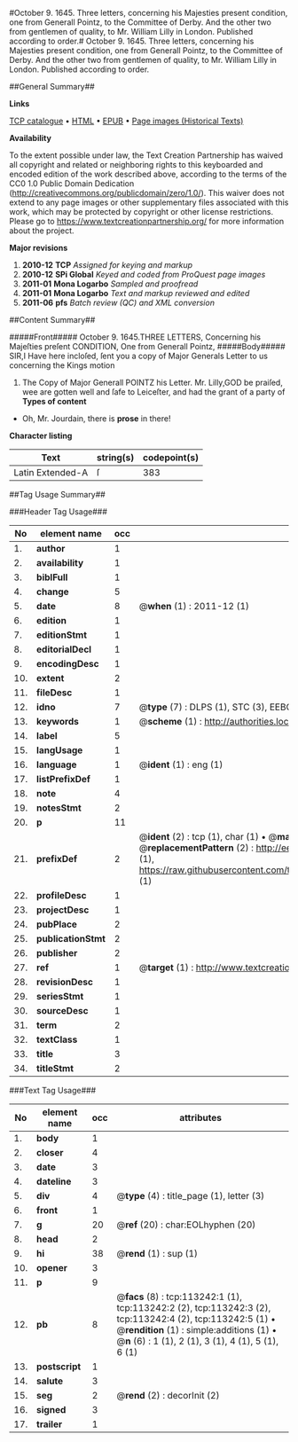 #October 9. 1645. Three letters, concerning his Majesties present condition, one from Generall Pointz, to the Committee of Derby. And the other two from gentlemen of quality, to Mr. William Lilly in London. Published according to order.#
October 9. 1645. Three letters, concerning his Majesties present condition, one from Generall Pointz, to the Committee of Derby. And the other two from gentlemen of quality, to Mr. William Lilly in London. Published according to order.

##General Summary##

**Links**

[TCP catalogue](http://www.ota.ox.ac.uk/tcp/)  • 
[HTML](http://tei.it.ox.ac.uk/tcp/Texts-HTML/free/A94/A94317.html)  • 
[EPUB](http://tei.it.ox.ac.uk/tcp/Texts-EPUB/free/A94/A94317.epub) • 
[Page images (Historical Texts)](https://historicaltexts.jisc.ac.uk/eebo-99861114e)

**Availability**

To the extent possible under law, the Text Creation Partnership has waived all copyright and related or neighboring rights to this keyboarded and encoded edition of the work described above, according to the terms of the CC0 1.0 Public Domain Dedication (http://creativecommons.org/publicdomain/zero/1.0/). This waiver does not extend to any page images or other supplementary files associated with this work, which may be protected by copyright or other license restrictions. Please go to https://www.textcreationpartnership.org/ for more information about the project.

**Major revisions**

1. __2010-12__ __TCP__ *Assigned for keying and markup*
1. __2010-12__ __SPi Global__ *Keyed and coded from ProQuest page images*
1. __2011-01__ __Mona Logarbo__ *Sampled and proofread*
1. __2011-01__ __Mona Logarbo__ *Text and markup reviewed and edited*
1. __2011-06__ __pfs__ *Batch review (QC) and XML conversion*

##Content Summary##

#####Front#####
October 9. 1645.THREE LETTERS, Concerning his Majeſties preſent CONDITION, One from Generall Pointz,
#####Body#####
SIR,I Have here incloſed, ſent you a copy of Major Generals Letter to us concerning the Kings motion
1. The Copy of Major Generall POINTZ his Letter.
Mr. Lilly,GOD be praiſed, wee are gotten well and ſafe to Leiceſter, and had the grant of a party of
**Types of content**

  * Oh, Mr. Jourdain, there is **prose** in there!

**Character listing**


|Text|string(s)|codepoint(s)|
|---|---|---|
|Latin Extended-A|ſ|383|

##Tag Usage Summary##

###Header Tag Usage###

|No|element name|occ|attributes|
|---|---|---|---|
|1.|__author__|1||
|2.|__availability__|1||
|3.|__biblFull__|1||
|4.|__change__|5||
|5.|__date__|8| @__when__ (1) : 2011-12 (1)|
|6.|__edition__|1||
|7.|__editionStmt__|1||
|8.|__editorialDecl__|1||
|9.|__encodingDesc__|1||
|10.|__extent__|2||
|11.|__fileDesc__|1||
|12.|__idno__|7| @__type__ (7) : DLPS (1), STC (3), EEBO-CITATION (1), PROQUEST (1), VID (1)|
|13.|__keywords__|1| @__scheme__ (1) : http://authorities.loc.gov/ (1)|
|14.|__label__|5||
|15.|__langUsage__|1||
|16.|__language__|1| @__ident__ (1) : eng (1)|
|17.|__listPrefixDef__|1||
|18.|__note__|4||
|19.|__notesStmt__|2||
|20.|__p__|11||
|21.|__prefixDef__|2| @__ident__ (2) : tcp (1), char (1)  •  @__matchPattern__ (2) : ([0-9\-]+):([0-9IVX]+) (1), (.+) (1)  •  @__replacementPattern__ (2) : http://eebo.chadwyck.com/downloadtiff?vid=$1&page=$2 (1), https://raw.githubusercontent.com/textcreationpartnership/Texts/master/tcpchars.xml#$1 (1)|
|22.|__profileDesc__|1||
|23.|__projectDesc__|1||
|24.|__pubPlace__|2||
|25.|__publicationStmt__|2||
|26.|__publisher__|2||
|27.|__ref__|1| @__target__ (1) : http://www.textcreationpartnership.org/docs/. (1)|
|28.|__revisionDesc__|1||
|29.|__seriesStmt__|1||
|30.|__sourceDesc__|1||
|31.|__term__|2||
|32.|__textClass__|1||
|33.|__title__|3||
|34.|__titleStmt__|2||


###Text Tag Usage###

|No|element name|occ|attributes|
|---|---|---|---|
|1.|__body__|1||
|2.|__closer__|4||
|3.|__date__|3||
|4.|__dateline__|3||
|5.|__div__|4| @__type__ (4) : title_page (1), letter (3)|
|6.|__front__|1||
|7.|__g__|20| @__ref__ (20) : char:EOLhyphen (20)|
|8.|__head__|2||
|9.|__hi__|38| @__rend__ (1) : sup (1)|
|10.|__opener__|3||
|11.|__p__|9||
|12.|__pb__|8| @__facs__ (8) : tcp:113242:1 (1), tcp:113242:2 (2), tcp:113242:3 (2), tcp:113242:4 (2), tcp:113242:5 (1)  •  @__rendition__ (1) : simple:additions (1)  •  @__n__ (6) : 1 (1), 2 (1), 3 (1), 4 (1), 5 (1), 6 (1)|
|13.|__postscript__|1||
|14.|__salute__|3||
|15.|__seg__|2| @__rend__ (2) : decorInit (2)|
|16.|__signed__|3||
|17.|__trailer__|1||

